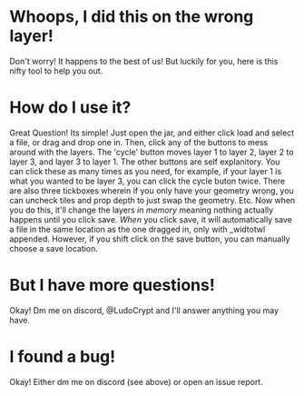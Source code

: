 # Whoops, I did this on the wrong layer!
Don't worry! It happens to the best of us! But luckily for you, here is this nifty tool to help you out.

# How do I use it?
Great Question! Its simple! Just open the jar, and either click load and select a file, or drag and drop one in. Then, click any of the buttons to mess around with the layers. The 'cycle' button moves layer 1 to layer 2, layer 2 to layer 3, and layer 3 to layer 1. The other buttons are self explanitory. You can click these as many times as you need, for example, if your layer 1 is what you wanted to be layer 3, you can click the cycle buton twice. There are also three tickboxes wherein if you only have your geometry wrong, you can uncheck tiles and prop depth to just swap the geometry. Etc. Now when you do this, it'll change the layers *in memory* meaning nothing actually happens until you click save. *When* you click save, it will automatically save a file in the same location as the one dragged in, only with _widtotwl appended. However, if you shift click on the save button, you can manually choose a save location.

# But I have more questions!
Okay! Dm me on discord, @LudoCrypt and I'll answer anything you may have.

# I found a bug!
Okay! Either dm me on discord (see above) or open an issue report.
